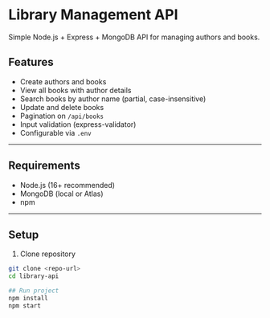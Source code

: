 # Library Management API

Simple Node.js + Express + MongoDB API for managing authors and books.

## Features
- Create authors and books
- View all books with author details
- Search books by author name (partial, case-insensitive)
- Update and delete books
- Pagination on `/api/books`
- Input validation (express-validator)
- Configurable via `.env`

---

## Requirements
- Node.js (16+ recommended)
- MongoDB (local or Atlas)
- npm

---

## Setup

1. Clone repository
```bash
git clone <repo-url>
cd library-api

## Run project
npm install
npm start

